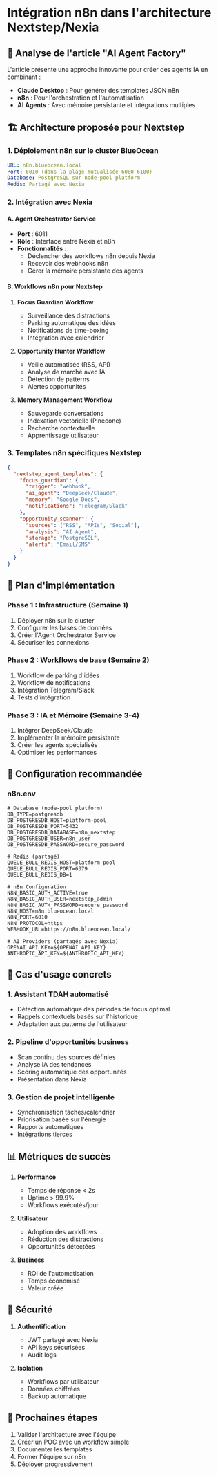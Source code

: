 # Intégration n8n dans l'architecture Nextstep/Nexia

## 🎯 Analyse de l'article "AI Agent Factory"

L'article présente une approche innovante pour créer des agents IA en combinant :
- **Claude Desktop** : Pour générer des templates JSON n8n
- **n8n** : Pour l'orchestration et l'automatisation
- **AI Agents** : Avec mémoire persistante et intégrations multiples

## 🏗️ Architecture proposée pour Nextstep

### 1. Déploiement n8n sur le cluster BlueOcean

```yaml
URL: n8n.blueocean.local
Port: 6010 (dans la plage mutualisée 6000-6100)
Database: PostgreSQL sur node-pool platform
Redis: Partagé avec Nexia
```

### 2. Intégration avec Nexia

#### A. Agent Orchestrator Service
- **Port** : 6011
- **Rôle** : Interface entre Nexia et n8n
- **Fonctionnalités** :
  - Déclencher des workflows n8n depuis Nexia
  - Recevoir des webhooks n8n
  - Gérer la mémoire persistante des agents

#### B. Workflows n8n pour Nextstep

1. **Focus Guardian Workflow**
   - Surveillance des distractions
   - Parking automatique des idées
   - Notifications de time-boxing
   - Intégration avec calendrier

2. **Opportunity Hunter Workflow**
   - Veille automatisée (RSS, API)
   - Analyse de marché avec IA
   - Détection de patterns
   - Alertes opportunités

3. **Memory Management Workflow**
   - Sauvegarde conversations
   - Indexation vectorielle (Pinecone)
   - Recherche contextuelle
   - Apprentissage utilisateur

### 3. Templates n8n spécifiques Nextstep

```json
{
  "nextstep_agent_templates": {
    "focus_guardian": {
      "trigger": "webhook",
      "ai_agent": "DeepSeek/Claude",
      "memory": "Google Docs",
      "notifications": "Telegram/Slack"
    },
    "opportunity_scanner": {
      "sources": ["RSS", "APIs", "Social"],
      "analysis": "AI Agent",
      "storage": "PostgreSQL",
      "alerts": "Email/SMS"
    }
  }
}
```

## 🚀 Plan d'implémentation

### Phase 1 : Infrastructure (Semaine 1)
1. Déployer n8n sur le cluster
2. Configurer les bases de données
3. Créer l'Agent Orchestrator Service
4. Sécuriser les connexions

### Phase 2 : Workflows de base (Semaine 2)
1. Workflow de parking d'idées
2. Workflow de notifications
3. Intégration Telegram/Slack
4. Tests d'intégration

### Phase 3 : IA et Mémoire (Semaine 3-4)
1. Intégrer DeepSeek/Claude
2. Implémenter la mémoire persistante
3. Créer les agents spécialisés
4. Optimiser les performances

## 🔧 Configuration recommandée

### n8n.env
```env
# Database (node-pool platform)
DB_TYPE=postgresdb
DB_POSTGRESDB_HOST=platform-pool
DB_POSTGRESDB_PORT=5432
DB_POSTGRESDB_DATABASE=n8n_nextstep
DB_POSTGRESDB_USER=n8n_user
DB_POSTGRESDB_PASSWORD=secure_password

# Redis (partagé)
QUEUE_BULL_REDIS_HOST=platform-pool
QUEUE_BULL_REDIS_PORT=6379
QUEUE_BULL_REDIS_DB=1

# n8n Configuration
N8N_BASIC_AUTH_ACTIVE=true
N8N_BASIC_AUTH_USER=nextstep_admin
N8N_BASIC_AUTH_PASSWORD=secure_password
N8N_HOST=n8n.blueocean.local
N8N_PORT=6010
N8N_PROTOCOL=https
WEBHOOK_URL=https://n8n.blueocean.local/

# AI Providers (partagés avec Nexia)
OPENAI_API_KEY=${OPENAI_API_KEY}
ANTHROPIC_API_KEY=${ANTHROPIC_API_KEY}
```

## 🎨 Cas d'usage concrets

### 1. Assistant TDAH automatisé
- Détection automatique des périodes de focus optimal
- Rappels contextuels basés sur l'historique
- Adaptation aux patterns de l'utilisateur

### 2. Pipeline d'opportunités business
- Scan continu des sources définies
- Analyse IA des tendances
- Scoring automatique des opportunités
- Présentation dans Nexia

### 3. Gestion de projet intelligente
- Synchronisation tâches/calendrier
- Priorisation basée sur l'énergie
- Rapports automatiques
- Intégrations tierces

## 📊 Métriques de succès

1. **Performance**
   - Temps de réponse < 2s
   - Uptime > 99.9%
   - Workflows exécutés/jour

2. **Utilisateur**
   - Adoption des workflows
   - Réduction des distractions
   - Opportunités détectées

3. **Business**
   - ROI de l'automatisation
   - Temps économisé
   - Valeur créée

## 🔐 Sécurité

1. **Authentification**
   - JWT partagé avec Nexia
   - API keys sécurisées
   - Audit logs

2. **Isolation**
   - Workflows par utilisateur
   - Données chiffrées
   - Backup automatique

## 📝 Prochaines étapes

1. Valider l'architecture avec l'équipe
2. Créer un POC avec un workflow simple
3. Documenter les templates
4. Former l'équipe sur n8n
5. Déployer progressivement